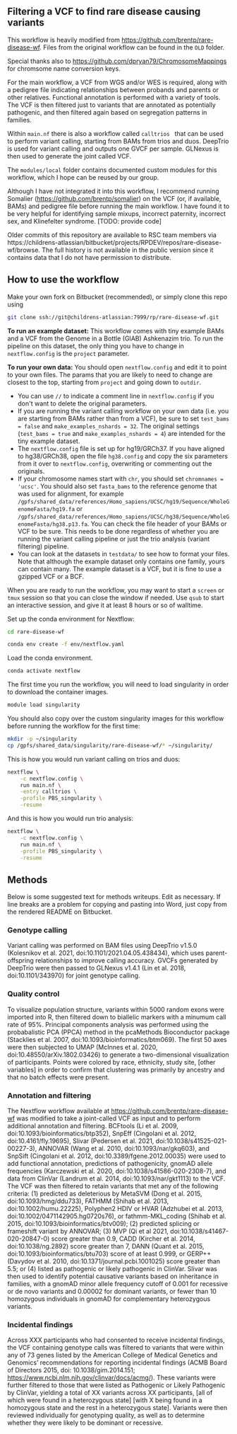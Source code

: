 ## Filtering a VCF to find rare disease causing variants

This workflow is heavily modified from https://github.com/brentp/rare-disease-wf.
Files from the original workflow can be found in the `OLD` folder.

Special thanks also to https://github.com/dpryan79/ChromosomeMappings for
chromsome name conversion keys.

For the main workflow,
a VCF from WGS and/or WES is required, along with a pedigree file indicating
relationships between probands and parents or other relatives.  Functional
annotation is performed with a variety of tools.  The VCF is then filtered
just to variants that are annotated as potentially pathogenic, and then filtered
again based on segregation patterns in families.

Within `main.nf` there is also a workflow called `calltrios ` that can be used
to perform variant calling, starting from BAMs from trios and duos. DeepTrio
is used for variant calling and outputs one GVCF per sample.  GLNexus is then
used to generate the joint called VCF.

The `modules/local` folder contains documented custom modules for this workflow,
which I hope can be reused by our group.

Although I have not integrated it into this workflow, I recommend running
Somalier (https://github.com/brentp/somalier) on the VCF (or, if available,
BAMs) and pedigree file before running the main workflow.  I have found it to be
very helpful for identifying sample mixups, incorrect paternity, incorrect sex,
and Klinefelter syndrome. [TODO: provide code]

Older commits of this repository are available to RSC team members via
https://childrens-atlassian/bitbucket/projects/RPDEV/repos/rare-disease-wf/browse.
The full history is not available in the public version since it contains data
that I do not have permission to distribute.

## How to use the workflow

Make your own fork on Bitbucket (recommended), or simply clone this repo using

``` bash
git clone ssh://git@childrens-atlassian:7999/rp/rare-disease-wf.git
```

**To run an example dataset:** This workflow comes with tiny example BAMs and a
VCF from the Genome in a Bottle (GIAB) Ashkenazim trio. To run the pipeline on
this dataset, the only thing you have to change in `nextflow.config` is the
`project` parameter.

**To run your own data:** You should open `nextflow.config` and edit it to
point to your own files. The params that you are likely to need to change are
closest to the top, starting from `project` and going down to `outdir`.

* You can use `//` to indicate a comment line in `nextflow.config` if you don't
want to delete the original parameters.
* If you are running the variant calling workflow on your own data (i.e. you are
starting from BAMs rather than from a VCF), be sure to set `test_bams = false`
and `make_examples_nshards = 32`.  The original settings (`test_bams = true` and
`make_examples_nshards = 4`) are intended for the tiny example dataset.
* The `nextflow.config` file is set up for hg19/GRCh37. If you have aligned to
hg38/GRCh38, open the file `hg38.config` and copy the six parameters from it over
to `nextflow.config`, overwriting or commenting out the originals.
* If your chromosome names start with `chr`, you should set `chromnames = 'ucsc'`.
You should also set `fasta_bams` to the reference genome that was used for alignment,
for example
`/gpfs/shared_data/references/Homo_sapiens/UCSC/hg19/Sequence/WholeGenomeFasta/hg19.fa` or
`/gpfs/shared_data/references/Homo_sapiens/UCSC/hg38/Sequence/WholeGenomeFasta/hg38.p13.fa`.
You can check the file header of your BAMs or VCF to be sure.
This needs to be done regardless of whether you are running the variant calling
pipeline or just the trio analysis (variant filtering) pipeline.
* You can look at the datasets in `testdata/` to see how to format your files.
Note that although the example dataset only contains one family, yours can
contain many. The example dataset is a VCF, but it is fine to use a gzipped
VCF or a BCF.

When you are ready to run the workflow, you may want to start a `screen` or `tmux`
session so that you can close the window if needed.  Use `qsub` to start an interactive
session, and give it at least 8 hours or so of walltime.

Set up the conda environment for Nextflow:

``` bash
cd rare-disease-wf

conda env create -f env/nextflow.yaml
```

Load the conda environment.

``` bash
conda activate nextflow
```

The first time you run the workflow, you will need to load singularity in order to download the container images.

``` bash
module load singularity
```

You should also copy over the custom singularity images for this workflow before running the workflow for the first time:

``` bash
mkdir -p ~/singularity
cp /gpfs/shared_data/singularity/rare-disease-wf/* ~/singularity/
```

This is how you would run variant calling on trios and duos:

``` bash
nextflow \
    -c nextflow.config \
    run main.nf \
    -entry calltrios \
    -profile PBS_singularity \
    -resume
```

And this is how you would run trio analysis:

``` bash
nextflow \
    -c nextflow.config \
    run main.nf \
    -profile PBS_singularity \
    -resume
```

## Methods

Below is some suggested text for methods writeups. Edit as necessary.
If line breaks are a problem for copying and pasting into Word, just copy from
the rendered README on Bitbucket.

### Genotype calling

Variant calling was performed on BAM files using DeepTrio v1.5.0
(Kolesnikov et al. 2021, doi:10.1101/2021.04.05.438434), which uses
parent-offspring relationships to improve calling accuracy.  GVCFs generated
by DeepTrio were then passed to GLNexus v1.4.1
(Lin et al. 2018, doi:10.1101/343970) for joint genotype calling.

### Quality control

To visualize population structure, variants within 5000 random exons were
imported into R, then filtered down to biallelic markers with a minumum call
rate of 95%. Principal components analysis was performed using the probabalistic
PCA (PPCA) method in the pcaMethods Bioconductor package
(Stacklies et al. 2007, doi:10.1093/bioinformatics/btm069).  The first 50 axes
were then subjected to UMAP (McInnes et al. 2020, doi:10.48550/arXiv.1802.03426)
to generate a two-dimensional visualization of participants. Points were colored
by race, ethnicity, study site, [other variables] in order to confirm that
clustering was primarily by ancestry and that no batch effects were present.

### Annotation and filtering

The Nextflow workflow available at https://github.com/brentp/rare-disease-wf was
modified to take a joint-called VCF as input and to perform additional annotation
and filtering. BCFtools (Li et al. 2009, doi:10.1093/bioinformatics/btp352),
SnpEff (Cingolani et al. 2012, doi:10.4161/fly.19695),
Slivar (Pedersen et al. 2021, doi:10.1038/s41525-021-00227-3),
ANNOVAR (Wang et al. 2010, doi:10.1093/nar/gkq603),
and SnpSift (Cingolani et al. 2012, doi:10.3389/fgene.2012.00035) were used to add
functional annotation, predictions of pathogenicity,
gnomAD allele frequencies (Karczewski et al. 2020, doi:10.1038/s41586-020-2308-7),
and data from ClinVar (Landrum et al. 2014, doi:10.1093/nar/gkt1113) to the VCF.
The VCF was then filtered to retain variants that met any of the following
criteria: (1) predicted as deleterious by
MetaSVM (Dong et al. 2015, doi:10.1093/hmg/ddu733),
FATHMM (Shihab et al. 2013, doi:10.1002/humu.22225),
Polyphen2 HDIV or HVAR (Adzhubei et al. 2013, doi:10.1002/0471142905.hg0720s76),
or fathmm-MKL_coding (Shihab et al. 2015, doi:10.1093/bioinformatics/btv009);
(2) predicted splicing or frameshift variant by ANNOVAR;
(3) MVP (Qi et al 2021, doi:10.1038/s41467-020-20847-0) score greater than 0.9,
CADD (Kircher et al. 2014, doi:10.1038/ng.2892) score greater than 7,
DANN (Quant et al. 2015, doi:10.1093/bioinformatics/btu703) score of at least 0.999,
or GERP++ (Davydov et al. 2010, doi:10.1371/journal.pcbi.1001025) score greater than 5.5; or
(4) listed as pathogenic or likely pathogenic in ClinVar.
Slivar was then used to identify potential causative variants based on inheritance
in families, with a gnomAD minor allele frequency cutoff of 0.001 for recessive
or de novo variants and 0.00002 for dominant variants, or fewer than 10
homozygous individuals in gnomAD for complementary heterozygous variants.

### Incidental findings

Across XXX participants who had consented to receive incidental findings, the
VCF containing genotype calls was filtered to variants that were within any of
73 genes listed by the American College of Medical Genetics and Genomics’
recommendations for reporting incidental findings
(ACMB Board of Directors 2015, doi: 10.1038/gim.2014.151; https://www.ncbi.nlm.nih.gov/clinvar/docs/acmg/).
These variants were further filtered to those that were listed as Pathogenic or
Likely Pathogenic by ClinVar, yielding a total of XX variants across XX
participants, [all of which were found in a heterozygous state]
[with X being found in a homozygous state and the rest in a heterozygous state].
Variants were then reviewed individually for genotyping quality, as well as to
determine whether they were likely to be dominant or recessive.
